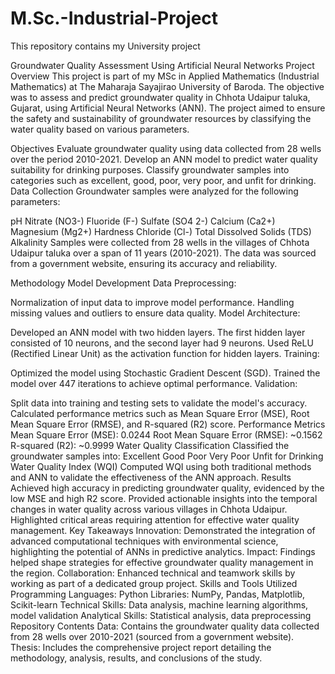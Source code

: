 # M.Sc.-Industrial-Project
This repository contains my  University project


Groundwater Quality Assessment Using Artificial Neural Networks
Project Overview
This project is part of my MSc in Applied Mathematics (Industrial Mathematics) at The Maharaja Sayajirao University of Baroda. The objective was to assess and predict groundwater quality in Chhota Udaipur taluka, Gujarat, using Artificial Neural Networks (ANN). The project aimed to ensure the safety and sustainability of groundwater resources by classifying the water quality based on various parameters.

Objectives
Evaluate groundwater quality using data collected from 28 wells over the period 2010-2021.
Develop an ANN model to predict water quality suitability for drinking purposes.
Classify groundwater samples into categories such as excellent, good, poor, very poor, and unfit for drinking.
Data Collection
Groundwater samples were analyzed for the following parameters:

pH
Nitrate (NO3-)
Fluoride (F-)
Sulfate (SO4 2-)
Calcium (Ca2+)
Magnesium (Mg2+)
Hardness
Chloride (Cl-)
Total Dissolved Solids (TDS)
Alkalinity
Samples were collected from 28 wells in the villages of Chhota Udaipur taluka over a span of 11 years (2010-2021). The data was sourced from a government website, ensuring its accuracy and reliability.

Methodology
Model Development
Data Preprocessing:

Normalization of input data to improve model performance.
Handling missing values and outliers to ensure data quality.
Model Architecture:

Developed an ANN model with two hidden layers.
The first hidden layer consisted of 10 neurons, and the second layer had 9 neurons.
Used ReLU (Rectified Linear Unit) as the activation function for hidden layers.
Training:

Optimized the model using Stochastic Gradient Descent (SGD).
Trained the model over 447 iterations to achieve optimal performance.
Validation:

Split data into training and testing sets to validate the model's accuracy.
Calculated performance metrics such as Mean Square Error (MSE), Root Mean Square Error (RMSE), and R-squared (R2) score.
Performance Metrics
Mean Square Error (MSE): 0.0244
Root Mean Square Error (RMSE): ~0.1562
R-squared (R2): ~0.9999
Water Quality Classification
Classified the groundwater samples into:
Excellent
Good
Poor
Very Poor
Unfit for Drinking
Water Quality Index (WQI)
Computed WQI using both traditional methods and ANN to validate the effectiveness of the ANN approach.
Results
Achieved high accuracy in predicting groundwater quality, evidenced by the low MSE and high R2 score.
Provided actionable insights into the temporal changes in water quality across various villages in Chhota Udaipur.
Highlighted critical areas requiring attention for effective water quality management.
Key Takeaways
Innovation: Demonstrated the integration of advanced computational techniques with environmental science, highlighting the potential of ANNs in predictive analytics.
Impact: Findings helped shape strategies for effective groundwater quality management in the region.
Collaboration: Enhanced technical and teamwork skills by working as part of a dedicated group project.
Skills and Tools Utilized
Programming Languages: Python
Libraries: NumPy, Pandas, Matplotlib, Scikit-learn
Technical Skills: Data analysis, machine learning algorithms, model validation
Analytical Skills: Statistical analysis, data preprocessing
Repository Contents
Data: Contains the groundwater quality data collected from 28 wells over 2010-2021 (sourced from a government website).
Thesis: Includes the comprehensive project report detailing the methodology, analysis, results, and conclusions of the study.
